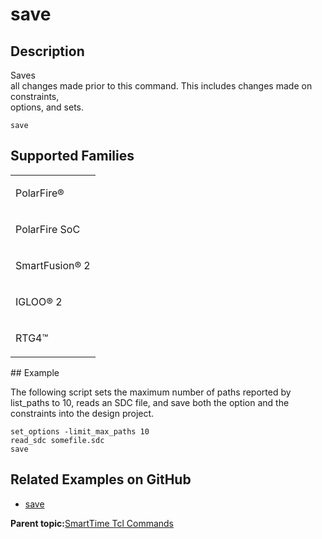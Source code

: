 # save

## Description

Saves<br /> all changes made prior to this command. This includes changes made on constraints,<br /> options, and sets.

```
save
```

## Supported Families

<table id="GUID-56F9E300-6CAB-48D0-9D92-B4EC8F62D904"><tbody><tr><td>

PolarFire®

</td></tr><tr><td>

PolarFire SoC

</td></tr><tr><td>

SmartFusion® 2

</td></tr><tr><td>

IGLOO® 2

</td></tr><tr><td>

RTG4™

</td></tr></tbody>
</table>## Example

The following script sets the maximum number of paths reported by list\_paths to 10, reads an SDC file, and save both the option and the constraints into the design project.

```
set_options -limit_max_paths 10
read_sdc somefile.sdc
save
```

## Related Examples on GitHub

-   [save](https://github.com/MicrochipTech/Libero-SoC-Design-Suite-Tcl-Examples/tree/basic_tcl_examples/SmartTime/save)

**Parent topic:**[SmartTime Tcl Commands](GUID-96623DD0-9D90-4AFA-90C3-B2BAEEE15670.md)


